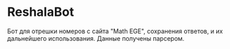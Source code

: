 # ReshalaBot

Бот для отрешки номеров с сайта "Math EGE", сохранения ответов, и их дальнейшего использования. Данные получены парсером.
